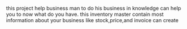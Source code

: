 this project help business man to do his business in knowledge
can help you to now what do you have.
this inventory master contain most information about your business like stock,price,and invoice can create
